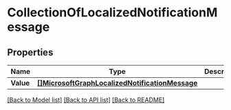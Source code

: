 # CollectionOfLocalizedNotificationMessage

## Properties

Name | Type | Description | Notes
------------ | ------------- | ------------- | -------------
**Value** | [**[]MicrosoftGraphLocalizedNotificationMessage**](microsoft.graph.localizedNotificationMessage.md) |  | [optional] 

[[Back to Model list]](../README.md#documentation-for-models) [[Back to API list]](../README.md#documentation-for-api-endpoints) [[Back to README]](../README.md)



